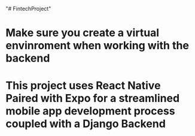 "# FintechProject" 

# Make sure you create a virtual envinroment when working with the backend

# This project uses React Native Paired with Expo for a streamlined mobile app development process coupled with a Django Backend

